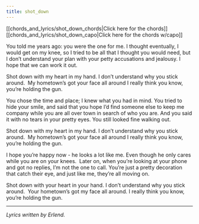 ```yaml
---
title: shot_down
---
```


[[chords_and_lyrics/shot_down_chords|Click here for the chords]]
[[chords_and_lyrics/shot_down_capo|Click here for the chords w/capo]]

You told me years ago: you were the one for me.
I thought eventually, I would get on my knee, so I tried
to be all that I thought you would need, but I
don’t understand your plan
with your petty accusations and jealousy.
I hope that we can work it out.

Shot down with my heart in my hand.
I don’t understand why you stick around. 
My hometown’s got your face all around
I really think you know, you’re holding the gun.

You chose the time and place; I knew what you had in mind.
You tried to hide your smile, and said that you hope I’d find someone else
to keep me company while you are all over town
in search of who you are.
And you said it with no tears in your pretty eyes.
You still looked fine walking out.

Shot down with my heart in my hand.
I don’t understand why you stick around. 
My hometown’s got your face all around
I really think you know, you’re holding the gun.

I hope you’re happy now - he looks a lot like me.
Even though he only cares while you are on your knees. 
Later on, when you’re looking at your phone and got no replies,
I’m not the one to call.
You’re just a pretty decoration that catch their eye,
and just like me, they’re all moving on.

Shot down with your heart in your hand.
I don’t understand why you stick around. 
Your hometown’s got my face all around.
I really think you know, you’re holding the gun.

---

_Lyrics written by Erlend._